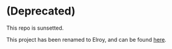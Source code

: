 # (Deprecated)

This repo is sunsetted. 

This project has been renamed to Elroy, and can be found [here](https://github.com/elroy-bot/elroy).
